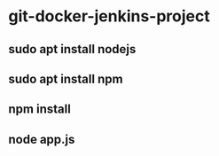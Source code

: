 # git-docker-jenkins-project
## sudo apt install nodejs

## sudo apt install npm

## npm install

## node app.js

